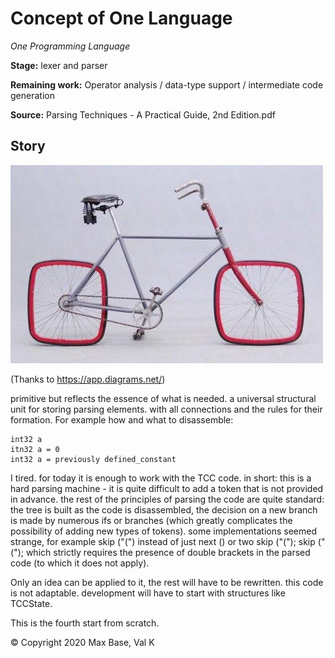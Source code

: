 # Concept of One Language

_One Programming Language_

**Stage:** lexer and parser

**Remaining work:** Operator analysis / data-type support / intermediate code generation

**Source:** Parsing Techniques - A Practical Guide, 2nd Edition.pdf

## Story

![](figure1.jpg)

(Thanks to https://app.diagrams.net/)

primitive but reflects the essence of what is needed. a universal structural unit for storing parsing elements. with all connections and the rules for their formation.
For example how and what to disassemble:
```
int32 a
itn32 a = 0
int32 a = previously defined_constant
```

I tired. for today it is enough to work with the TCC code. in short: this is a hard parsing machine - it is quite difficult to add a token that is not provided in advance. the rest of the principles of parsing the code are quite standard: the tree is built as the code is disassembled, the decision on a new branch is made by numerous ifs or branches (which greatly complicates the possibility of adding new types of tokens). some implementations seemed strange, for example skip ("(") instead of just next () or two skip ("("); skip ("("); which strictly requires the presence of double brackets in the parsed code (to which it does not apply).

Only an idea can be applied to it, the rest will have to be rewritten. this code is not adaptable.
development will have to start with structures like TCCState.

This is the fourth start from scratch.

© Copyright 2020 Max Base, Val K
